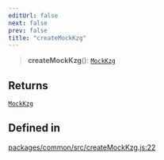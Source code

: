 ```yaml
---
editUrl: false
next: false
prev: false
title: "createMockKzg"
---
```


> **createMockKzg**(): [`MockKzg`](/reference/tevm/common/type-aliases/mockkzg/)

## Returns

[`MockKzg`](/reference/tevm/common/type-aliases/mockkzg/)

## Defined in

[packages/common/src/createMockKzg.js:22](https://github.com/evmts/tevm-monorepo/blob/main/packages/common/src/createMockKzg.js#L22)
